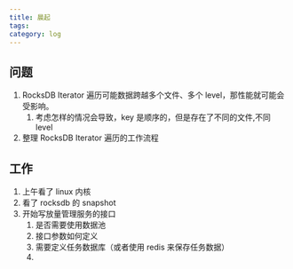 ```yaml
---
title: 晨起
tags: 
category: log
---
```



## 问题

1. RocksDB Iterator 遍历可能数据跨越多个文件、多个 level，那性能就可能会受影响。
    1. 考虑怎样的情况会导致，key 是顺序的，但是存在了不同的文件,不同 level
1. 整理 RocksDB Iterator 遍历的工作流程 


## 工作

1. 上午看了 linux 内核
1. 看了 rocksdb 的 snapshot
1. 开始写放量管理服务的接口
    1. 是否需要使用数据池
    1. 接口参数如何定义
    1. 需要定义任务数据库（或者使用 redis 来保存任务数据）
    1. 